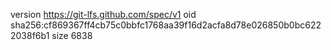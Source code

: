 version https://git-lfs.github.com/spec/v1
oid sha256:cf869367ff4cb75c0bbfc1768aa39f16d2acfa8d78e026850b0bc6222038f6b1
size 6838
